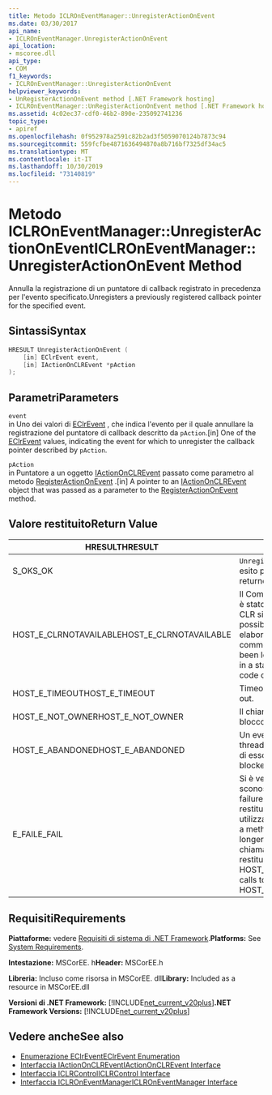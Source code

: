 ```yaml
---
title: Metodo ICLROnEventManager::UnregisterActionOnEvent
ms.date: 03/30/2017
api_name:
- ICLROnEventManager.UnregisterActionOnEvent
api_location:
- mscoree.dll
api_type:
- COM
f1_keywords:
- ICLROnEventManager::UnregisterActionOnEvent
helpviewer_keywords:
- UnRegisterActionOnEvent method [.NET Framework hosting]
- ICLROnEventManager::UnRegisterActionOnEvent method [.NET Framework hosting]
ms.assetid: 4c02ec37-cdf0-46b2-890e-235092741236
topic_type:
- apiref
ms.openlocfilehash: 0f952978a2591c82b2ad3f5059070124b7873c94
ms.sourcegitcommit: 559fcfbe4871636494870a8b716bf7325df34ac5
ms.translationtype: MT
ms.contentlocale: it-IT
ms.lasthandoff: 10/30/2019
ms.locfileid: "73140819"
---
```

# <a name="iclroneventmanagerunregisteractiononevent-method"></a><span data-ttu-id="19d1b-102">Metodo ICLROnEventManager::UnregisterActionOnEvent</span><span class="sxs-lookup"><span data-stu-id="19d1b-102">ICLROnEventManager::UnregisterActionOnEvent Method</span></span>
<span data-ttu-id="19d1b-103">Annulla la registrazione di un puntatore di callback registrato in precedenza per l'evento specificato.</span><span class="sxs-lookup"><span data-stu-id="19d1b-103">Unregisters a previously registered callback pointer for the specified event.</span></span>  
  
## <a name="syntax"></a><span data-ttu-id="19d1b-104">Sintassi</span><span class="sxs-lookup"><span data-stu-id="19d1b-104">Syntax</span></span>  
  
```cpp  
HRESULT UnregisterActionOnEvent (  
    [in] EClrEvent event,  
    [in] IActionOnCLREvent *pAction  
);  
```  
  
## <a name="parameters"></a><span data-ttu-id="19d1b-105">Parametri</span><span class="sxs-lookup"><span data-stu-id="19d1b-105">Parameters</span></span>  
 `event`  
 <span data-ttu-id="19d1b-106">in Uno dei valori di [EClrEvent](../../../../docs/framework/unmanaged-api/hosting/eclrevent-enumeration.md) , che indica l'evento per il quale annullare la registrazione del puntatore di callback descritto da `pAction`.</span><span class="sxs-lookup"><span data-stu-id="19d1b-106">[in] One of the [EClrEvent](../../../../docs/framework/unmanaged-api/hosting/eclrevent-enumeration.md) values, indicating the event for which to unregister the callback pointer described by `pAction`.</span></span>  
  
 `pAction`  
 <span data-ttu-id="19d1b-107">in Puntatore a un oggetto [IActionOnCLREvent](../../../../docs/framework/unmanaged-api/hosting/iactiononclrevent-interface.md) passato come parametro al metodo [RegisterActionOnEvent](../../../../docs/framework/unmanaged-api/hosting/iclroneventmanager-registeractiononevent-method.md) .</span><span class="sxs-lookup"><span data-stu-id="19d1b-107">[in] A pointer to an [IActionOnCLREvent](../../../../docs/framework/unmanaged-api/hosting/iactiononclrevent-interface.md) object that was passed as a parameter to the [RegisterActionOnEvent](../../../../docs/framework/unmanaged-api/hosting/iclroneventmanager-registeractiononevent-method.md) method.</span></span>  
  
## <a name="return-value"></a><span data-ttu-id="19d1b-108">Valore restituito</span><span class="sxs-lookup"><span data-stu-id="19d1b-108">Return Value</span></span>  
  
|<span data-ttu-id="19d1b-109">HRESULT</span><span class="sxs-lookup"><span data-stu-id="19d1b-109">HRESULT</span></span>|<span data-ttu-id="19d1b-110">Descrizione</span><span class="sxs-lookup"><span data-stu-id="19d1b-110">Description</span></span>|  
|-------------|-----------------|  
|<span data-ttu-id="19d1b-111">S_OK</span><span class="sxs-lookup"><span data-stu-id="19d1b-111">S_OK</span></span>|<span data-ttu-id="19d1b-112">`UnregisterActionOnEvent` ha restituito un esito positivo.</span><span class="sxs-lookup"><span data-stu-id="19d1b-112">`UnregisterActionOnEvent` returned successfully.</span></span>|  
|<span data-ttu-id="19d1b-113">HOST_E_CLRNOTAVAILABLE</span><span class="sxs-lookup"><span data-stu-id="19d1b-113">HOST_E_CLRNOTAVAILABLE</span></span>|<span data-ttu-id="19d1b-114">Il Common Language Runtime (CLR) non è stato caricato in un processo oppure CLR si trova in uno stato in cui non è possibile eseguire codice gestito o elaborare la chiamata correttamente.</span><span class="sxs-lookup"><span data-stu-id="19d1b-114">The common language runtime (CLR) has not been loaded into a process, or the CLR is in a state in which it cannot run managed code or process the call successfully.</span></span>|  
|<span data-ttu-id="19d1b-115">HOST_E_TIMEOUT</span><span class="sxs-lookup"><span data-stu-id="19d1b-115">HOST_E_TIMEOUT</span></span>|<span data-ttu-id="19d1b-116">Timeout della chiamata.</span><span class="sxs-lookup"><span data-stu-id="19d1b-116">The call timed out.</span></span>|  
|<span data-ttu-id="19d1b-117">HOST_E_NOT_OWNER</span><span class="sxs-lookup"><span data-stu-id="19d1b-117">HOST_E_NOT_OWNER</span></span>|<span data-ttu-id="19d1b-118">Il chiamante non è il proprietario del blocco.</span><span class="sxs-lookup"><span data-stu-id="19d1b-118">The caller does not own the lock.</span></span>|  
|<span data-ttu-id="19d1b-119">HOST_E_ABANDONED</span><span class="sxs-lookup"><span data-stu-id="19d1b-119">HOST_E_ABANDONED</span></span>|<span data-ttu-id="19d1b-120">Un evento è stato annullato mentre un thread bloccato o Fiber era in attesa su di esso.</span><span class="sxs-lookup"><span data-stu-id="19d1b-120">An event was canceled while a blocked thread or fiber was waiting on it.</span></span>|  
|<span data-ttu-id="19d1b-121">E_FAIL</span><span class="sxs-lookup"><span data-stu-id="19d1b-121">E_FAIL</span></span>|<span data-ttu-id="19d1b-122">Si è verificato un errore irreversibile sconosciuto.</span><span class="sxs-lookup"><span data-stu-id="19d1b-122">An unknown catastrophic failure occurred.</span></span> <span data-ttu-id="19d1b-123">Dopo che un metodo restituisce E_FAIL, CLR non è più utilizzabile all'interno del processo.</span><span class="sxs-lookup"><span data-stu-id="19d1b-123">After a method returns E_FAIL, the CLR is no longer usable within the process.</span></span> <span data-ttu-id="19d1b-124">Le chiamate successive ai metodi di hosting restituiscono HOST_E_CLRNOTAVAILABLE.</span><span class="sxs-lookup"><span data-stu-id="19d1b-124">Subsequent calls to hosting methods return HOST_E_CLRNOTAVAILABLE.</span></span>|  
  
## <a name="requirements"></a><span data-ttu-id="19d1b-125">Requisiti</span><span class="sxs-lookup"><span data-stu-id="19d1b-125">Requirements</span></span>  
 <span data-ttu-id="19d1b-126">**Piattaforme:** vedere [Requisiti di sistema di .NET Framework](../../../../docs/framework/get-started/system-requirements.md).</span><span class="sxs-lookup"><span data-stu-id="19d1b-126">**Platforms:** See [System Requirements](../../../../docs/framework/get-started/system-requirements.md).</span></span>  
  
 <span data-ttu-id="19d1b-127">**Intestazione:** MSCorEE. h</span><span class="sxs-lookup"><span data-stu-id="19d1b-127">**Header:** MSCorEE.h</span></span>  
  
 <span data-ttu-id="19d1b-128">**Libreria:** Incluso come risorsa in MSCorEE. dll</span><span class="sxs-lookup"><span data-stu-id="19d1b-128">**Library:** Included as a resource in MSCorEE.dll</span></span>  
  
 <span data-ttu-id="19d1b-129">**Versioni di .NET Framework:** [!INCLUDE[net_current_v20plus](../../../../includes/net-current-v20plus-md.md)]</span><span class="sxs-lookup"><span data-stu-id="19d1b-129">**.NET Framework Versions:** [!INCLUDE[net_current_v20plus](../../../../includes/net-current-v20plus-md.md)]</span></span>  
  
## <a name="see-also"></a><span data-ttu-id="19d1b-130">Vedere anche</span><span class="sxs-lookup"><span data-stu-id="19d1b-130">See also</span></span>

- [<span data-ttu-id="19d1b-131">Enumerazione EClrEvent</span><span class="sxs-lookup"><span data-stu-id="19d1b-131">EClrEvent Enumeration</span></span>](../../../../docs/framework/unmanaged-api/hosting/eclrevent-enumeration.md)
- [<span data-ttu-id="19d1b-132">Interfaccia IActionOnCLREvent</span><span class="sxs-lookup"><span data-stu-id="19d1b-132">IActionOnCLREvent Interface</span></span>](../../../../docs/framework/unmanaged-api/hosting/iactiononclrevent-interface.md)
- [<span data-ttu-id="19d1b-133">Interfaccia ICLRControl</span><span class="sxs-lookup"><span data-stu-id="19d1b-133">ICLRControl Interface</span></span>](../../../../docs/framework/unmanaged-api/hosting/iclrcontrol-interface.md)
- [<span data-ttu-id="19d1b-134">Interfaccia ICLROnEventManager</span><span class="sxs-lookup"><span data-stu-id="19d1b-134">ICLROnEventManager Interface</span></span>](../../../../docs/framework/unmanaged-api/hosting/iclroneventmanager-interface.md)
